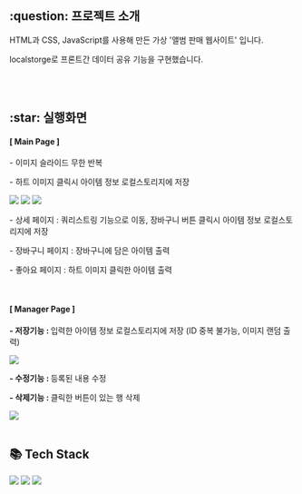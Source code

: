<h2>:question: 프로젝트 소개</h2>
<p>HTML과 CSS, JavaScript를 사용해 만든 가상 '앨범 판매 웹사이트' 입니다.</p>
<p>localstorge로 프론트간 데이터 공유 기능을 구현했습니다.</p>
<br /><br />


<h2>:star: 실행화면</h2>
<h4>[ Main Page ]</h4>
<p>- 이미지 슬라이드 무한 반복</p>
<p>- 하트 이미지 클릭시 아이템 정보 로컬스토리지에 저장</p>
<img src="https://github.com/user-attachments/assets/80019cc0-e818-47a6-97bf-b32bf0cf6226">
<img src="https://github.com/user-attachments/assets/9d744509-8937-4932-9ed5-6804af8b35ec">
<img src="https://github.com/user-attachments/assets/641f9b94-b973-4de2-8b57-0779278a17e0">
<br />
<p>- 상세 페이지 : 쿼리스트링 기능으로 이동, 장바구니 버튼 클릭시 아이템 정보 로컬스토리지에 저장 </p>
<p>- 장바구니 페이지 : 장바구니에 담은 아이템 출력</p>
<p>- 좋아요 페이지 : 하트 이미지 클릭한 아이템 출력</p>
<img src="">
<br /><br />

<h4>[ Manager Page ]</h4>
<p><b>- 저장기능 : </b> 입력한 아이템 정보 로컬스토리지에 저장 (ID 중복 불가능, 이미지 랜덤 출력)</p>
<img src="https://github.com/user-attachments/assets/3713b072-e463-4501-be7b-6116cc67dc37"><br />
<p><b>- 수정기능 : </b> 등록된 내용 수정</p>
<p><b>- 삭제기능 : </b> 클릭한 버튼이 있는 행 삭제</p>
<img src="https://github.com/user-attachments/assets/a277df56-6e25-456e-abb2-1acf1c31d0cc">
<br /><br />


<h2>📚 Tech Stack</h2>
<div>
  <img src="https://img.shields.io/badge/HTML5-E34F26?style=flat&logo=HTML5&logoColor=white" />
  <img src="https://img.shields.io/badge/CSS3-1572B6?style=flat&logo=CSS3&logoColor=white" />
  <img src="https://img.shields.io/badge/JavaScript-F7DF1E?style=flat&logo=JavaScript&logoColor=white" />
</div>

